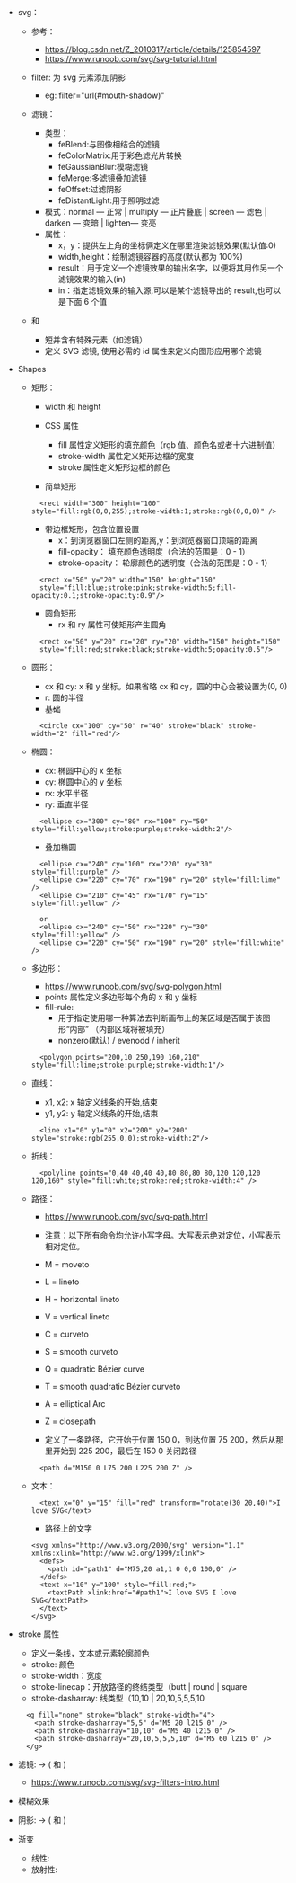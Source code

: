 - svg：

  - 参考：
    - https://blog.csdn.net/Z_2010317/article/details/125854597
    - https://www.runoob.com/svg/svg-tutorial.html
  - filter: 为 svg 元素添加阴影
    - eg: filter="url(#mouth-shadow)"
  - 滤镜：

    - 类型：
      - feBlend:与图像相结合的滤镜
      - feColorMatrix:用于彩色滤光片转换
      - feGaussianBlur:模糊滤镜
      - feMerge:多滤镜叠加滤镜
      - feOffset:过滤阴影
      - feDistantLight:用于照明过滤
    - 模式：normal — 正常 | multiply — 正片叠底 | screen — 滤色 | darken — 变暗 | lighten— 变亮
    - 属性：
      - x，y：提供左上角的坐标俩定义在哪里渲染滤镜效果(默认值:0)
      - width,height：绘制滤镜容器的高度(默认都为 100%)
      - result：用于定义一个滤镜效果的输出名字，以便将其用作另一个滤镜效果的输入(in)
      - in：指定滤镜效果的输入源,可以是某个滤镜导出的 result,也可以是下面 6 个值

  - <defs> 和 <filter>
    - <defs>短并含有特殊元素（如滤镜）
    - <filter>定义 SVG 滤镜, 使用必需的 id 属性来定义向图形应用哪个滤镜

- Shapes

  - 矩形：<rect>

    - width 和 height
    - CSS 属性

      - fill 属性定义矩形的填充颜色（rgb 值、颜色名或者十六进制值）
      - stroke-width 属性定义矩形边框的宽度
      - stroke 属性定义矩形边框的颜色

    - 简单矩形

    ```
      <rect width="300" height="100" style="fill:rgb(0,0,255);stroke-width:1;stroke:rgb(0,0,0)" />
    ```

    - 带边框矩形，包含位置设置
      - x：到浏览器窗口左侧的距离,y：到浏览器窗口顶端的距离
      - fill-opacity： 填充颜色透明度（合法的范围是：0 - 1）
      - stroke-opacity： 轮廓颜色的透明度（合法的范围是：0 - 1）

    ```
      <rect x="50" y="20" width="150" height="150"
      style="fill:blue;stroke:pink;stroke-width:5;fill-opacity:0.1;stroke-opacity:0.9"/>
    ```

    - 圆角矩形
      - rx 和 ry 属性可使矩形产生圆角

    ```
      <rect x="50" y="20" rx="20" ry="20" width="150" height="150"
      style="fill:red;stroke:black;stroke-width:5;opacity:0.5"/>
    ```

  - 圆形：<circle>
    - cx 和 cy: x 和 y 坐标。如果省略 cx 和 cy，圆的中心会被设置为(0, 0)
    - r: 圆的半径
    - 基础
    ```
      <circle cx="100" cy="50" r="40" stroke="black" stroke-width="2" fill="red"/>
    ```
  - 椭圆：<ellipse>

    - cx: 椭圆中心的 x 坐标
    - cy: 椭圆中心的 y 坐标
    - rx: 水平半径
    - ry: 垂直半径

    ```
      <ellipse cx="300" cy="80" rx="100" ry="50" style="fill:yellow;stroke:purple;stroke-width:2"/>
    ```

    - 叠加椭圆

    ```
      <ellipse cx="240" cy="100" rx="220" ry="30" style="fill:purple" />
      <ellipse cx="220" cy="70" rx="190" ry="20" style="fill:lime" />
      <ellipse cx="210" cy="45" rx="170" ry="15" style="fill:yellow" />

      or
      <ellipse cx="240" cy="50" rx="220" ry="30" style="fill:yellow" />
      <ellipse cx="220" cy="50" rx="190" ry="20" style="fill:white" />
    ```

  - 多边形：<polygon>
    - https://www.runoob.com/svg/svg-polygon.html
    - points 属性定义多边形每个角的 x 和 y 坐标
    - fill-rule:
      - 用于指定使用哪一种算法去判断画布上的某区域是否属于该图形“内部” （内部区域将被填充）
      - nonzero(默认) / evenodd / inherit
    ```
      <polygon points="200,10 250,190 160,210" style="fill:lime;stroke:purple;stroke-width:1"/>
    ```
  - 直线：<line>
    - x1, x2: x 轴定义线条的开始,结束
    - y1, y2: y 轴定义线条的开始,结束
    ```
      <line x1="0" y1="0" x2="200" y2="200" style="stroke:rgb(255,0,0);stroke-width:2"/>
    ```
  - 折线：<polyline>
    ```
      <polyline points="0,40 40,40 40,80 80,80 80,120 120,120 120,160" style="fill:white;stroke:red;stroke-width:4" />
    ```
  - 路径：<path>

    - https://www.runoob.com/svg/svg-path.html
    - 注意：以下所有命令均允许小写字母。大写表示绝对定位，小写表示相对定位。
    - M = moveto
    - L = lineto
    - H = horizontal lineto
    - V = vertical lineto
    - C = curveto
    - S = smooth curveto
    - Q = quadratic Bézier curve
    - T = smooth quadratic Bézier curveto
    - A = elliptical Arc
    - Z = closepath

    - 定义了一条路径，它开始于位置 150 0，到达位置 75 200，然后从那里开始到 225 200，最后在 150 0 关闭路径

    ```
      <path d="M150 0 L75 200 L225 200 Z" />
    ```

  - 文本：

    ```
      <text x="0" y="15" fill="red" transform="rotate(30 20,40)">I love SVG</text>
    ```

    - 路径上的文字

    ```
    <svg xmlns="http://www.w3.org/2000/svg" version="1.1" xmlns:xlink="http://www.w3.org/1999/xlink">
      <defs>
        <path id="path1" d="M75,20 a1,1 0 0,0 100,0" />
      </defs>
      <text x="10" y="100" style="fill:red;">
        <textPath xlink:href="#path1">I love SVG I love SVG</textPath>
      </text>
    </svg>
    ```

- stroke 属性

  - 定义一条线，文本或元素轮廓颜色
  - stroke: 颜色
  - stroke-width：宽度
  - stroke-linecap：开放路径的终结类型（butt | round | square
  - stroke-dasharray: 线类型（10,10 | 20,10,5,5,5,10

  ```
    <g fill="none" stroke="black" stroke-width="4">
      <path stroke-dasharray="5,5" d="M5 20 l215 0" />
      <path stroke-dasharray="10,10" d="M5 40 l215 0" />
      <path stroke-dasharray="20,10,5,5,5,10" d="M5 60 l215 0" />
    </g>
  ```

- 滤镜:<feGaussianBlur> -> (<defs> 和 <filter>)
  - https://www.runoob.com/svg/svg-filters-intro.html
- 模糊效果
- 阴影:<feOffset> -> (<defs> 和 <filter>)
- 渐变
  - 线性:<linearGradient>
  - 放射性:<radialGradient>
